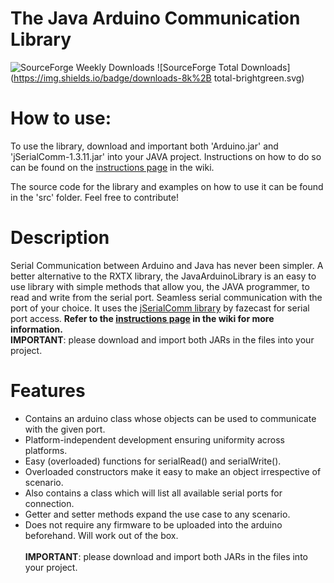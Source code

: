 # The Java Arduino Communication Library

![SourceForge Weekly Downloads](https://img.shields.io/badge/downloads-50%2Fweek-green.svg)
![SourceForge Total Downloads](https://img.shields.io/badge/downloads-8k%2B total-brightgreen.svg)

# How to use:
To use the library, download and important both 'Arduino.jar' and 'jSerialComm-1.3.11.jar' into your JAVA project. Instructions on how to do so can be found on the [instructions page](https://github.com/HirdayGupta/Java-Arduino-Communication-Library/wiki/Instructions) in the wiki. 

The source code for the library and examples on how to use it can be found in the 'src' folder. Feel free to contribute!

# Description
Serial Communication between Arduino and Java has never been simpler. A better alternative to the RXTX library, the JavaArduinoLibrary is an easy to use library with simple methods that allow you, the JAVA programmer, to read and write from the serial port. Seamless serial communication with the port of your choice. It uses the [jSerialComm library](https://github.com/Fazecast/jSerialComm)  by fazecast for serial port access. **Refer to the [instructions page](https://github.com/HirdayGupta/Java-Arduino-Communication-Library/wiki/Instructions) in the wiki for more information.** <br>
**IMPORTANT**: please download and import both JARs in the files into your project.

# Features
* Contains an arduino class whose objects can be used to communicate with the given port.<br>
* Platform-independent development ensuring uniformity across platforms. <br>
* Easy (overloaded) functions for serialRead() and serialWrite().<br>
* Overloaded constructors make it easy to make an object irrespective of scenario.<br>
* Also contains a class which will list all available serial ports for connection.<br>
* Getter and setter methods expand the use case to any scenario. <br>
* Does not require any firmware to be uploaded into the arduino beforehand. Will work out of the box.<br><br>
**IMPORTANT**: please download and import both JARs in the files into your project.
